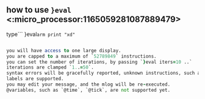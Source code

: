 ## how to use `}eval` <:micro_processor:1165059281087889479>

type```
}eval ​`​`​`arm
print "xd"
​`​`​`
```for the bot to evaluate your MLOG

you will have access to one large display.
you are capped to a maximum of `52789849` instructions.
you can set the number of iterations, by passing `}eval iters=10 ..`
iterations are clamped `1..=50`.
syntax errors will be gracefully reported, unknown instructions, such as `ubind`, `getlinks`, will be ignored.
labels are supported.
you may edit your message, and the mlog will be re-executed.
@variables, such as `@time`, `@tick`, are not supported yet.
